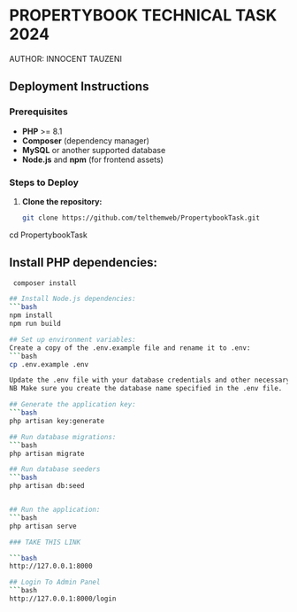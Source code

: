 # PROPERTYBOOK TECHNICAL TASK 2024

AUTHOR: INNOCENT TAUZENI

## Deployment Instructions

### Prerequisites

- **PHP** >= 8.1
- **Composer** (dependency manager)
- **MySQL** or another supported database
- **Node.js** and **npm** (for frontend assets)

### Steps to Deploy

1. **Clone the repository:**
   ```bash
   git clone https://github.com/telthemweb/PropertybookTask.git


cd PropertybookTask
## Install PHP dependencies:
 ```bash
  composer install

## Install Node.js dependencies:
 ```bash
 npm install
 npm run build

## Set up environment variables:
Create a copy of the .env.example file and rename it to .env:
```bash
cp .env.example .env

Update the .env file with your database credentials and other necessary configuration.
NB Make sure you create the database name specified in the .env file.

## Generate the application key:
```bash
php artisan key:generate

## Run database migrations:
```bash
php artisan migrate

## Run database seeders
```bash
php artisan db:seed


## Run the application:
```bash
php artisan serve

### TAKE THIS LINK

```bash
http://127.0.0.1:8000

## Login To Admin Panel
```bash
http://127.0.0.1:8000/login



